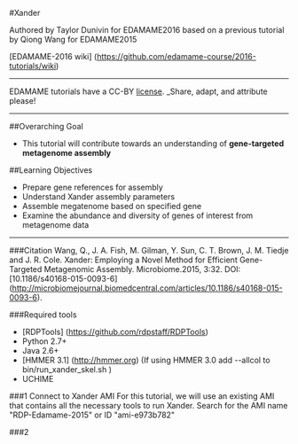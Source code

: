 #Xander

Authored by Taylor Dunivin for EDAMAME2016 based on a previous tutorial by Qiong Wang for EDAMAME2015 

[EDAMAME-2016 wiki] (https://github.com/edamame-course/2016-tutorials/wiki)

***
EDAMAME tutorials have a CC-BY [license](https://github.com/edamame-course/2015-tutorials/blob/master/LICENSE.md). _Share, adapt, and attribute please!
***

##Overarching Goal  
* This tutorial will contribute towards an understanding of **gene-targeted metagenome assembly**

##Learning Objectives
* Prepare gene references for assembly
* Understand Xander assembly parameters 
* Assemble megatenome based on specified gene
* Examine the abundance and diversity of genes of interest from metagenome data

---

###Citation
Wang, Q., J. A. Fish, M. Gilman, Y. Sun, C. T. Brown, J. M. Tiedje and J. R. Cole. Xander: Employing a Novel Method for Efficient Gene-Targeted Metagenomic Assembly. Microbiome.2015, 3:32. DOI: [10.1186/s40168-015-0093-6] (http://microbiomejournal.biomedcentral.com/articles/10.1186/s40168-015-0093-6). 

###Required tools
* [RDPTools] (https://github.com/rdpstaff/RDPTools)
* Python 2.7+
* Java 2.6+
* [HMMER 3.1] (http://hmmer.org) (If using HMMER 3.0 add --allcol to bin/run_xander_skel.sh )
* UCHIME 

###1 Connect to Xander AMI
For this tutorial, we will use an existing AMI that contains all the necessary tools to run Xander. Search for the AMI name "RDP-Edamame-2015" or ID "ami-e973b782"

###2 
